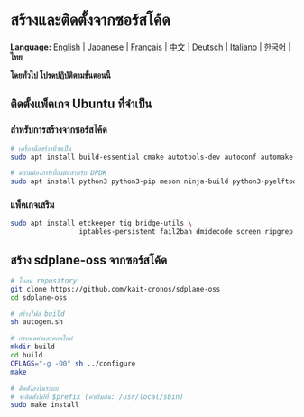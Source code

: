 # สร้างและติดตั้งจากซอร์สโค้ด

**Language:** [English](../en/build-install-source.md) | [Japanese](../ja/build-install-source.md) | [Français](../fr/build-install-source.md) | [中文](../zh/build-install-source.md) | [Deutsch](../de/build-install-source.md) | [Italiano](../it/build-install-source.md) | [한국어](../ko/build-install-source.md) | **ไทย**

**โดยทั่วไป โปรดปฏิบัติตามขั้นตอนนี้**

## ติดตั้งแพ็คเกจ Ubuntu ที่จำเป็น

### สำหรับการสร้างจากซอร์สโค้ด
```bash
# เครื่องมือสร้างที่จำเป็น
sudo apt install build-essential cmake autotools-dev autoconf automake libtool pkg-config

# ความต้องการเบื้องต้นสำหรับ DPDK
sudo apt install python3 python3-pip meson ninja-build python3-pyelftools libnuma-dev pkgconf
```

### แพ็คเกจเสริม
```bash
sudo apt install etckeeper tig bridge-utils \
                 iptables-persistent fail2ban dmidecode screen ripgrep
```

## สร้าง sdplane-oss จากซอร์สโค้ด

```bash
# โคลน repository
git clone https://github.com/kait-cronos/sdplane-oss
cd sdplane-oss

# สร้างไฟล์ build
sh autogen.sh

# กำหนดค่าและคอมไพล์
mkdir build
cd build
CFLAGS="-g -O0" sh ../configure
make

# ติดตั้งลงในระบบ
# จะติดตั้งไปที่ $prefix (ค่าเริ่มต้น: /usr/local/sbin)
sudo make install
```